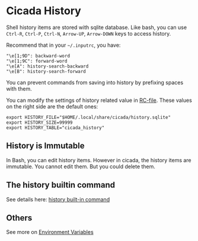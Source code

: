 # Cicada History

Shell history items are stored with sqlite database. Like bash, you can use
`Ctrl-R`, `Ctrl-P`, `Ctrl-N`, `Arrow-UP`, `Arrow-DOWN` keys to access history.

Recommend that in your `~/.inputrc`, you have:

```
"\e[1;9D": backward-word
"\e[1;9C": forward-word
"\e[A": history-search-backward
"\e[B": history-search-forward
```

You can prevent commands from saving into history by prefixing spaces with
them.

You can modify the settings of history related value in
[RC-file](https://github.com/mitnk/cicada/blob/master/docs/rc-file.md).
These values on the right side are the default ones:

```
export HISTORY_FILE="$HOME/.local/share/cicada/history.sqlite"
export HISTORY_SIZE=99999
export HISTORY_TABLE="cicada_history"
```

## History is Immutable

In Bash, you can edit history items. However in cicada, the history items
are immutable. You cannot edit them. But you could delete them.

## The history builtin command

See details here: [history built-in command](https://github.com/mitnk/cicada/blob/master/docs/builtins.md#history)

## Others

See more on [Environment Variables](https://github.com/mitnk/cicada/blob/master/docs/envs.md#history_size)

